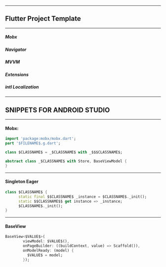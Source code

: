------------------------------------------
## Flutter Project Template
------------------------------------------

##### Mobx
##### Navigator
##### MVVM
##### Extensions
##### intl Localization

------------------------------------------
## SNIPPETS FOR ANDROID STUDIO
------------------------------------------

#### Mobx:

```Dart
import 'package:mobx/mobx.dart';
part '$FILENAME$.g.dart';

class $CLASSNAME$ = _$CLASSNAME$ with _$$$CLASSNAME$;

abstract class _$CLASSNAME$ with Store, BaseViewModel {
}
```

------------------------------------------

#### Singleton Eager

```Dart
class $CLASSNAME$ {
      static final $$CLASSNAME$ _instance = $CLASSNAME$._init();
      static $$CLASSNAME$$ get instance => _instance;
      $CLASSNAME$._init();
}
```

------------------------------------------

#### BaseView

```Dart
BaseView<$VALUE$>(
        viewModel: $VALUE$(),
        onPageBuilder: ((buildContext, value) => Scaffold()),
        onModelReady: (model) {
          $VALUE$ = model;
        });
```

